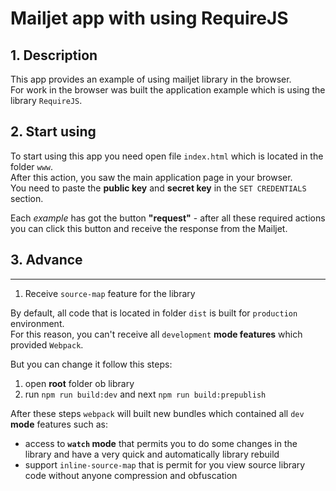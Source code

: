 # Mailjet app with using RequireJS

## 1. Description
This app provides an example of using mailjet library in the browser.  
For work in the browser was built the application example which is using the library `RequireJS`.

## 2. Start using
To start using this app you need open file `index.html` which is located in the folder `www`. \
After this action, you saw the main application page in your browser. \
You need to paste the **public key** and **secret key** in the `SET CREDENTIALS` section.

Each _example_ has got the button **"request"** - after all these required actions you can click this button and receive the response from the Mailjet.

## 3. Advance

--- 
1. Receive `source-map` feature for the library

By default, all code that is located in folder `dist` is built for `production` environment. \
For this reason, you can't receive all `development` **mode features** which provided `Webpack`. 

But you can change it follow this steps: 
1. open **root** folder ob library
2. run `npm run build:dev` and next `npm run build:prepublish`

After these steps `webpack` will built new bundles which contained all `dev` **mode** features such as: 
- access to **`watch` mode** that permits you to do some changes in the library and have a very quick and automatically library rebuild
- support `inline-source-map` that is permit for you view source library code without anyone compression and obfuscation
